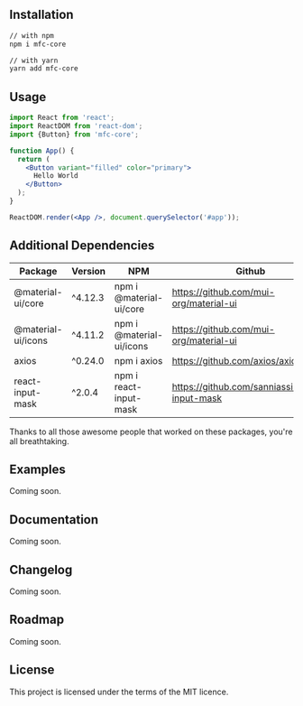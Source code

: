 ## Installation

```sh
// with npm
npm i mfc-core

// with yarn
yarn add mfc-core
```

## Usage

```jsx
import React from 'react';
import ReactDOM from 'react-dom';
import {Button} from 'mfc-core';

function App() {
  return (
    <Button variant="filled" color="primary">
      Hello World
    </Button>
  );
}

ReactDOM.render(<App />, document.querySelector('#app'));
```


## Additional Dependencies

| Package            | Version | NPM                      | Github                                         |
|--------------------|---------|--------------------------|------------------------------------------------|
| @material-ui/core  | ^4.12.3 | npm i @material-ui/core  | https://github.com/mui-org/material-ui         |
| @material-ui/icons | ^4.11.2 | npm i @material-ui/icons | https://github.com/mui-org/material-ui         |
| axios              | ^0.24.0 | npm i axios              | https://github.com/axios/axios                 |
| react-input-mask   | ^2.0.4  | npm i react-input-mask   | https://github.com/sanniassin/react-input-mask |

Thanks to all those awesome people that worked on these packages, you're all breathtaking.

## Examples

Coming soon.

## Documentation

Coming soon.

## Changelog

Coming soon.
## Roadmap

Coming soon.
## License

This project is licensed under the terms of the MIT licence.
